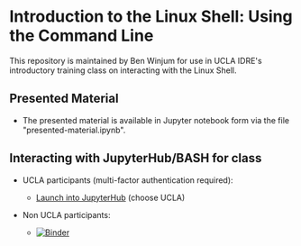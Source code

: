 # Introduction to the Linux Shell: Using the Command Line 

This repository is maintained by Ben Winjum for use in UCLA IDRE's introductory training class on interacting with the Linux Shell.

## Presented Material

* The presented material is available in Jupyter notebook form via the file "presented-material.ipynb".

## Interacting with JupyterHub/BASH for class

* UCLA participants (multi-factor authentication required):

  * <a href="https://jupyter.idre.ucla.edu/hub/user-redirect/git-pull?repo=https%3A%2F%2Fgithub.com%2Fbenjum%2Fidre-intro-to-shell-cli&urlpath=lab%2Ftree%2Fidre-intro-to-shell-cli%2Fpresented-material.ipynb&branch=main">Launch into JupyterHub</a> (choose UCLA)

* Non UCLA participants:
  * [![Binder](https://mybinder.org/badge_logo.svg)](https://mybinder.org/v2/gh/benjum/idre-intro-to-shell-cli/main?urlpath=lab/tree/presented-material.ipynb)

